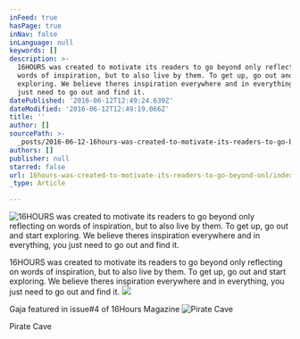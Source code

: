 ```yaml
---
inFeed: true
hasPage: true
inNav: false
inLanguage: null
keywords: []
description: >-
  16HOURS was created to motivate its readers to go beyond only reflecting on
  words of inspiration, but to also live by them. To get up, go out and start
  exploring. We believe theres inspiration everywhere and in everything, you
  just need to go out and find it.
datePublished: '2016-06-12T12:49:24.639Z'
dateModified: '2016-06-12T12:49:19.066Z'
title: ''
author: []
sourcePath: >-
  _posts/2016-06-12-16hours-was-created-to-motivate-its-readers-to-go-beyond-onl.md
authors: []
publisher: null
starred: false
url: 16hours-was-created-to-motivate-its-readers-to-go-beyond-onl/index.html
_type: Article

---
```

![16HOURS was created to motivate its readers to go beyond only reflecting on words of inspiration, but to also live by them. To get up, go out and start exploring. We believe theres inspiration everywhere and in everything, you just need to go out and find it.](https://the-grid-user-content.s3-us-west-2.amazonaws.com/16ad9bf8-cef7-4b51-81a6-671db64437d4.jpg)

16HOURS was created to motivate its readers to go beyond only reflecting on words of inspiration, but to also live by them. To get up, go out and start exploring. We believe theres inspiration everywhere and in everything, you just need to go out and find it.
![](https://the-grid-user-content.s3-us-west-2.amazonaws.com/fc705a84-dde3-4115-ae60-a706929ad6d5.jpg)

Gaja featured in issue\#4 of 16Hours Magazine ![Pirate Cave](https://s3-us-west-2.amazonaws.com/the-grid-img/p/c08990ceaad390e7a22a688426f07ccc07e104b9.jpg)

Pirate Cave